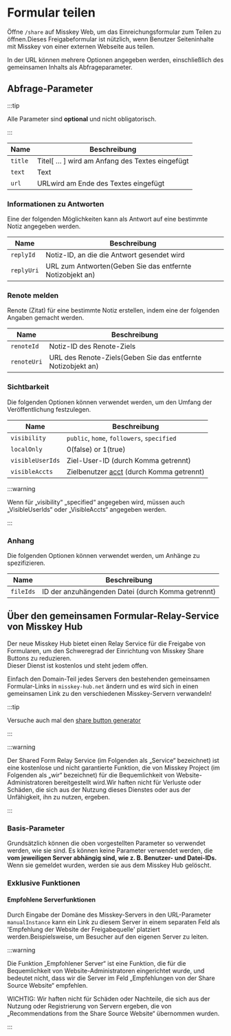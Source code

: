 # Formular teilen

Öffne `/share` auf Misskey Web, um das Einreichungsformular zum Teilen zu öffnen.Dieses Freigabeformular ist nützlich, wenn Benutzer Seiteninhalte mit Misskey von einer externen Webseite aus teilen.

In der URL können mehrere Optionen angegeben werden, einschließlich des gemeinsamen Inhalts als Abfrageparameter.

## Abfrage-Parameter

:::tip

Alle Parameter sind **optional** und nicht obligatorisch.

:::

| Name    | Beschreibung                                                                                       |
| ------- | -------------------------------------------------------------------------------------------------- |
| `title` | Titel[ … ] wird am Anfang des Textes eingefügt |
| `text`  | Text                                                                                               |
| `url`   | URLwird am Ende des Textes eingefügt                                                               |

### Informationen zu Antworten

Eine der folgenden Möglichkeiten kann als Antwort auf eine bestimmte Notiz angegeben werden.

| Name       | Beschreibung                                                                 |
| ---------- | ---------------------------------------------------------------------------- |
| `replyId`  | Notiz-ID, an die die Antwort gesendet wird                                   |
| `replyUri` | URL zum Antworten(Geben Sie das entfernte Notizobjekt an) |

### Renote melden

Renote (Zitat) für eine bestimmte Notiz erstellen, indem eine der folgenden Angaben gemacht werden.

| Name        | Beschreibung                                                                    |
| ----------- | ------------------------------------------------------------------------------- |
| `renoteId`  | Notiz-ID des Renote-Ziels                                                       |
| `renoteUri` | URL des Renote-Ziels(Geben Sie das entfernte Notizobjekt an) |

### Sichtbarkeit

Die folgenden Optionen können verwendet werden, um den Umfang der Veröffentlichung festzulegen.

| Name             | Beschreibung                                                                               |
| ---------------- | ------------------------------------------------------------------------------------------ |
| `visibility`     | `public`, `home`, `followers`, `specified`                                                 |
| `localOnly`      | 0(false) or 1(true)                                  |
| `visibleUserIds` | Ziel-User-ID (durch Komma getrennt)                                     |
| `visibleAccts`   | Zielbenutzer [acct](../resources/glossary/#acct) (durch Komma getrennt) |

:::warning

Wenn für „visibility“ „specified“ angegeben wird, müssen auch „VisibleUserIds“ oder „VisibleAccts“ angegeben werden.

:::

### Anhang

Die folgenden Optionen können verwendet werden, um Anhänge zu spezifizieren.

| Name      | Beschreibung                                                         |
| --------- | -------------------------------------------------------------------- |
| `fileIds` | ID der anzuhängenden Datei (durch Komma getrennt) |

## Über den gemeinsamen Formular-Relay-Service von Misskey Hub

<a name="hub-share-disclaimer" id="hub-share-disclaimer"></a>

Der neue Misskey Hub bietet einen Relay Service für die Freigabe von Formularen, um den Schweregrad der Einrichtung von Misskey Share Buttons zu reduzieren.\
Dieser Dienst ist kostenlos und steht jedem offen.

Einfach den Domain-Teil jedes Servers den bestehenden gemeinsamen Formular-Links in `misskey-hub.net` ändern und es wird sich in einen gemeinsamen Link zu den verschiedenen Misskey-Servern verwandeln!

:::tip

Versuche auch mal den [share button generator](/tools/share-link-generator/)

:::

:::warning

Der Shared Form Relay Service (im Folgenden als „Service“ bezeichnet) ist eine kostenlose und nicht garantierte Funktion, die von Misskey Project (im Folgenden als „wir“ bezeichnet) für die Bequemlichkeit von Website-Administratoren bereitgestellt wird.Wir haften nicht für Verluste oder Schäden, die sich aus der Nutzung dieses Dienstes oder aus der Unfähigkeit, ihn zu nutzen, ergeben.

:::

### Basis-Parameter

Grundsätzlich können die oben vorgestellten Parameter so verwendet werden, wie sie sind. Es können keine Parameter verwendet werden, die **vom jeweiligen Server abhängig sind, wie z. B. Benutzer- und Datei-IDs.** Wenn sie gemeldet wurden, werden sie aus dem Misskey Hub gelöscht.

### Exklusive Funktionen

#### Empfohlene Serverfunktionen

Durch Eingabe der Domäne des Misskey-Servers in den URL-Parameter `manualInstance` kann ein Link zu diesem Server in einem separaten Feld als 'Empfehlung der Website der Freigabequelle' platziert werden.Beispielsweise, um Besucher auf den eigenen Server zu leiten.

:::warning

Die Funktion „Empfohlener Server“ ist eine Funktion, die für die Bequemlichkeit von Website-Administratoren eingerichtet wurde, und bedeutet nicht, dass wir die Server im Feld „Empfehlungen von der Share Source Website“ empfehlen.

WICHTIG: Wir haften nicht für Schäden oder Nachteile, die sich aus der Nutzung oder Registrierung von Servern ergeben, die von „Recommendations from the Share Source Website“ übernommen wurden.

:::
